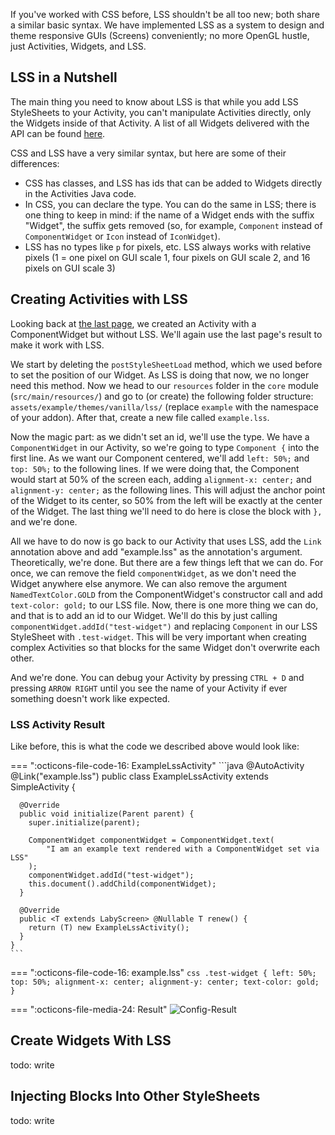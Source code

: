If you've worked with CSS before, LSS shouldn't be all too new; both share a similar basic syntax.
We have implemented LSS as a system to design and theme responsive GUIs (Screens) conveniently; no more OpenGL hustle, just Activities, Widgets, and LSS. 

## LSS in a Nutshell

The main thing you need to know about LSS is that while you add LSS StyleSheets to your Activity, you can't manipulate Activities directly, only the Widgets inside of that Activity. 
A list of all Widgets delivered with the API can be found <a href="#FINAL-LINK-HERE">here</a>.

CSS and LSS have a very similar syntax, but here are some of their differences:

 + CSS has classes, and LSS has ids that can be added to Widgets directly in the Activities Java code.
 + In CSS, you can declare the type. You can do the same in LSS; there is one thing to keep in mind: if the name of a Widget ends with the suffix "Widget", the suffix gets removed (so, for example, `Component` instead of `ComponentWidget` or `Icon` instead of `IconWidget`).
 + LSS has no types like `p` for pixels, etc. LSS always works with relative pixels (1 = one pixel on GUI scale 1, four pixels on GUI scale 2, and 16 pixels on GUI scale 3)


## Creating Activities with LSS

Looking back at <a href="#FINAL-LINK-HERE">the last page</a>, we created an Activity with a ComponentWidget but without LSS. 
We'll again use the last page's result to make it work with LSS.

We start by deleting the `postStyleSheetLoad` method, which we used before to set the position of our Widget. 
As LSS is doing that now, we no longer need this method. 
Now we head to our `resources` folder in the `core` module (`src/main/resources/`) and go to (or create) the following folder structure: `assets/example/themes/vanilla/lss/` (replace `example` with the namespace of your addon). 
After that, create a new file called `example.lss`. 

Now the magic part: as we didn't set an id, we'll use the type. 
We have a `ComponentWidget` in our Activity, so we're going to type `Component {` into the first line.
As we want our Component centered, we'll add `left: 50%;` and `top: 50%;` to the following lines. 
If we were doing that, the Component would start at 50% of the screen each, adding `alignment-x: center;` and `alignment-y: center;` as the following lines. 
This will adjust the anchor point of the Widget to its center, so 50% from the left will be exactly at the center of the Widget.
The last thing we'll need to do here is close the block with `},` and we're done.

All we have to do now is go back to our Activity that uses LSS, add the `Link` annotation above and add "example.lss" as the annotation's argument.
Theoretically, we're done. But there are a few things left that we can do. 
For once, we can remove the field `componentWidget`, as we don't need the Widget anywhere else anymore.
We can also remove the argument `NamedTextColor.GOLD` from the ComponentWidget's constructor call and add `text-color: gold;` to our LSS file.
Now, there is one more thing we can do, and that is to add an id to our Widget. 
We'll do this by just calling `componentWidget.addId("test-widget")` and replacing `Component` in our LSS StyleSheet with `.test-widget`. 
This will be very important when creating complex Activities so that blocks for the same Widget don't overwrite each other.

And we're done. You can debug your Activity by pressing `CTRL + D` and pressing `ARROW RIGHT` until you see the name of your Activity if ever something doesn't work like expected.

### LSS Activity Result

Like before, this is what the code we described above would look like:

=== ":octicons-file-code-16: ExampleLssActivity"
    ```java
    @AutoActivity
    @Link("example.lss")
    public class ExampleLssActivity extends SimpleActivity {
    
      @Override
      public void initialize(Parent parent) {
        super.initialize(parent);
    
        ComponentWidget componentWidget = ComponentWidget.text(
            "I am an example text rendered with a ComponentWidget set via LSS"
        );
        componentWidget.addId("test-widget");
        this.document().addChild(componentWidget);
      }
    
      @Override
      public <T extends LabyScreen> @Nullable T renew() {
        return (T) new ExampleLssActivity();
      }
    }
    ```

=== ":octicons-file-code-16: example.lss"
    ```css
    .test-widget {
      left: 50%;
      top: 50%;
      alignment-x: center;
      alignment-y: center;
      text-color: gold;
    }
    ```

=== ":octicons-file-media-24: Result"
    ![Config-Result](/assets/files/screenshots/lss-activity-example.png)
 
## Create Widgets With LSS

todo: write

## Injecting Blocks Into Other StyleSheets

todo: write